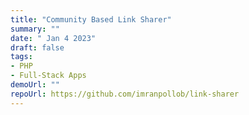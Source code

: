 ```yaml
---
title: "Community Based Link Sharer"
summary: ""
date: " Jan 4 2023"
draft: false
tags:
- PHP
- Full-Stack Apps
demoUrl: ""
repoUrl: https://github.com/imranpollob/link-sharer
---
```


